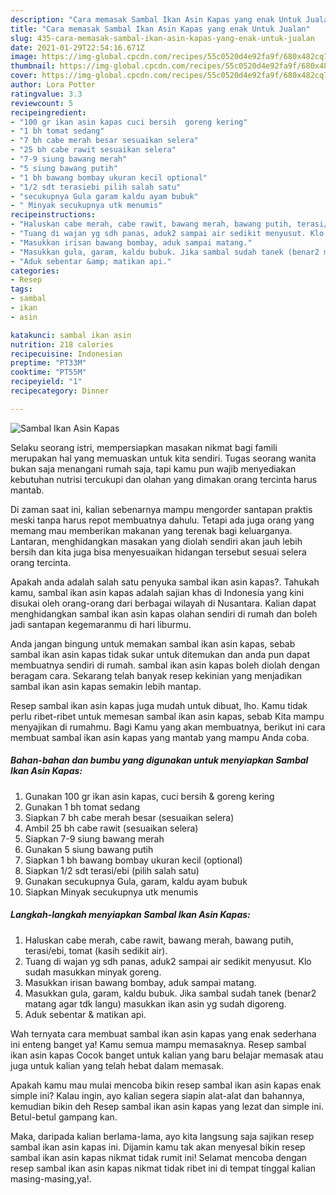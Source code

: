 ```yaml
---
description: "Cara memasak Sambal Ikan Asin Kapas yang enak Untuk Jualan"
title: "Cara memasak Sambal Ikan Asin Kapas yang enak Untuk Jualan"
slug: 435-cara-memasak-sambal-ikan-asin-kapas-yang-enak-untuk-jualan
date: 2021-01-29T22:54:16.671Z
image: https://img-global.cpcdn.com/recipes/55c0520d4e92fa9f/680x482cq70/sambal-ikan-asin-kapas-foto-resep-utama.jpg
thumbnail: https://img-global.cpcdn.com/recipes/55c0520d4e92fa9f/680x482cq70/sambal-ikan-asin-kapas-foto-resep-utama.jpg
cover: https://img-global.cpcdn.com/recipes/55c0520d4e92fa9f/680x482cq70/sambal-ikan-asin-kapas-foto-resep-utama.jpg
author: Lora Potter
ratingvalue: 3.3
reviewcount: 5
recipeingredient:
- "100 gr ikan asin kapas cuci bersih  goreng kering"
- "1 bh tomat sedang"
- "7 bh cabe merah besar sesuaikan selera"
- "25 bh cabe rawit sesuaikan selera"
- "7-9 siung bawang merah"
- "5 siung bawang putih"
- "1 bh bawang bombay ukuran kecil optional"
- "1/2 sdt terasiebi pilih salah satu"
- "secukupnya Gula garam kaldu ayam bubuk"
- " Minyak secukupnya utk menumis"
recipeinstructions:
- "Haluskan cabe merah, cabe rawit, bawang merah, bawang putih, terasi/ebi, tomat (kasih sedikit air)."
- "Tuang di wajan yg sdh panas, aduk2 sampai air sedikit menyusut. Klo sudah masukkan minyak goreng."
- "Masukkan irisan bawang bombay, aduk sampai matang."
- "Masukkan gula, garam, kaldu bubuk. Jika sambal sudah tanek (benar2 matang agar tdk langu) masukkan ikan asin yg sudah digoreng."
- "Aduk sebentar &amp; matikan api."
categories:
- Resep
tags:
- sambal
- ikan
- asin

katakunci: sambal ikan asin 
nutrition: 218 calories
recipecuisine: Indonesian
preptime: "PT33M"
cooktime: "PT55M"
recipeyield: "1"
recipecategory: Dinner

---
```



![Sambal Ikan Asin Kapas](https://img-global.cpcdn.com/recipes/55c0520d4e92fa9f/680x482cq70/sambal-ikan-asin-kapas-foto-resep-utama.jpg)

Selaku seorang istri, mempersiapkan masakan nikmat bagi famili merupakan hal yang memuaskan untuk kita sendiri. Tugas seorang  wanita bukan saja menangani rumah saja, tapi kamu pun wajib menyediakan kebutuhan nutrisi tercukupi dan olahan yang dimakan orang tercinta harus mantab.

Di zaman  saat ini, kalian sebenarnya mampu mengorder santapan praktis meski tanpa harus repot membuatnya dahulu. Tetapi ada juga orang yang memang mau memberikan makanan yang terenak bagi keluarganya. Lantaran, menghidangkan masakan yang diolah sendiri akan jauh lebih bersih dan kita juga bisa menyesuaikan hidangan tersebut sesuai selera orang tercinta. 



Apakah anda adalah salah satu penyuka sambal ikan asin kapas?. Tahukah kamu, sambal ikan asin kapas adalah sajian khas di Indonesia yang kini disukai oleh orang-orang dari berbagai wilayah di Nusantara. Kalian dapat menghidangkan sambal ikan asin kapas olahan sendiri di rumah dan boleh jadi santapan kegemaranmu di hari liburmu.

Anda jangan bingung untuk memakan sambal ikan asin kapas, sebab sambal ikan asin kapas tidak sukar untuk ditemukan dan anda pun dapat membuatnya sendiri di rumah. sambal ikan asin kapas boleh diolah dengan beragam cara. Sekarang telah banyak resep kekinian yang menjadikan sambal ikan asin kapas semakin lebih mantap.

Resep sambal ikan asin kapas juga mudah untuk dibuat, lho. Kamu tidak perlu ribet-ribet untuk memesan sambal ikan asin kapas, sebab Kita mampu menyajikan di rumahmu. Bagi Kamu yang akan membuatnya, berikut ini cara membuat sambal ikan asin kapas yang mantab yang mampu Anda coba.

<!--inarticleads1-->

##### Bahan-bahan dan bumbu yang digunakan untuk menyiapkan Sambal Ikan Asin Kapas:

1. Gunakan 100 gr ikan asin kapas, cuci bersih &amp; goreng kering
1. Gunakan 1 bh tomat sedang
1. Siapkan 7 bh cabe merah besar (sesuaikan selera)
1. Ambil 25 bh cabe rawit (sesuaikan selera)
1. Siapkan 7-9 siung bawang merah
1. Gunakan 5 siung bawang putih
1. Siapkan 1 bh bawang bombay ukuran kecil (optional)
1. Siapkan 1/2 sdt terasi/ebi (pilih salah satu)
1. Gunakan secukupnya Gula, garam, kaldu ayam bubuk
1. Siapkan  Minyak secukupnya utk menumis




<!--inarticleads2-->

##### Langkah-langkah menyiapkan Sambal Ikan Asin Kapas:

1. Haluskan cabe merah, cabe rawit, bawang merah, bawang putih, terasi/ebi, tomat (kasih sedikit air).
1. Tuang di wajan yg sdh panas, aduk2 sampai air sedikit menyusut. Klo sudah masukkan minyak goreng.
1. Masukkan irisan bawang bombay, aduk sampai matang.
1. Masukkan gula, garam, kaldu bubuk. Jika sambal sudah tanek (benar2 matang agar tdk langu) masukkan ikan asin yg sudah digoreng.
1. Aduk sebentar &amp; matikan api.




Wah ternyata cara membuat sambal ikan asin kapas yang enak sederhana ini enteng banget ya! Kamu semua mampu memasaknya. Resep sambal ikan asin kapas Cocok banget untuk kalian yang baru belajar memasak atau juga untuk kalian yang telah hebat dalam memasak.

Apakah kamu mau mulai mencoba bikin resep sambal ikan asin kapas enak simple ini? Kalau ingin, ayo kalian segera siapin alat-alat dan bahannya, kemudian bikin deh Resep sambal ikan asin kapas yang lezat dan simple ini. Betul-betul gampang kan. 

Maka, daripada kalian berlama-lama, ayo kita langsung saja sajikan resep sambal ikan asin kapas ini. Dijamin kamu tak akan menyesal bikin resep sambal ikan asin kapas nikmat tidak rumit ini! Selamat mencoba dengan resep sambal ikan asin kapas nikmat tidak ribet ini di tempat tinggal kalian masing-masing,ya!.

